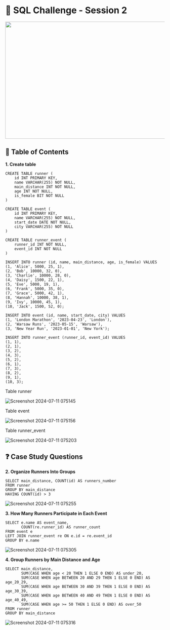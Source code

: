 # 📕 SQL Challenge - Session 2
<p align="center">
<img src="https://github.com/Kuunna/Mentorship_Program/assets/85633982/ad3bd1d7-b7ab-4b10-9007-ad6b905e9b77" align="center" width="1000" height="370" >

## 🚀 Table of Contents
**1. Create table**
```TSQL
CREATE TABLE runner (
    id INT PRIMARY KEY,
    name VARCHAR(255) NOT NULL,
    main_distance INT NOT NULL,
    age INT NOT NULL,
    is_female BIT NOT NULL
)

CREATE TABLE event (
    id INT PRIMARY KEY,
    name VARCHAR(255) NOT NULL,
    start_date DATE NOT NULL,
    city VARCHAR(255) NOT NULL
)

CREATE TABLE runner_event (
    runner_id INT NOT NULL,
    event_id INT NOT NULL
)

INSERT INTO runner (id, name, main_distance, age, is_female) VALUES
(1, 'Alice', 5000, 25, 1),
(2, 'Bob', 10000, 32, 0),
(3, 'Charlie', 10000, 28, 0),
(4, 'Daisy', 1500, 22, 1),
(5, 'Eve', 5000, 19, 1),
(6, 'Frank', 5000, 35, 0),
(7, 'Grace', 5000, 42, 1),
(8, 'Hannah', 10000, 38, 1),
(9, 'Ivy', 10000, 45, 1),
(10, 'Jack', 1500, 52, 0);

INSERT INTO event (id, name, start_date, city) VALUES
(1, 'London Marathon', '2023-04-23', 'London'),
(2, 'Warsaw Runs', '2023-05-15', 'Warsaw'),
(3, 'New Year Run', '2023-01-01', 'New York');

INSERT INTO runner_event (runner_id, event_id) VALUES
(1, 1),
(2, 1),
(3, 2),
(4, 3),
(5, 2),
(6, 1),
(7, 3),
(8, 2),
(9, 1),
(10, 3);
```
Table runner

![Screenshot 2024-07-11 075145](https://github.com/Kuunna/Mentorship_Program/assets/85633982/1095823f-cb29-425d-aee1-6bc2d1ebf4a9)

Table event

![Screenshot 2024-07-11 075156](https://github.com/Kuunna/Mentorship_Program/assets/85633982/5ba32f75-fc61-4d7b-87e1-e1b4483d7889)

Table runner_event

![Screenshot 2024-07-11 075203](https://github.com/Kuunna/Mentorship_Program/assets/85633982/db4df6d2-e47b-40f4-bcbb-61a9fd84a604)

## ❓ Case Study Questions

**2. Organize Runners Into Groups**
```TSQL
SELECT main_distance, COUNT(id) AS runners_number
FROM runner
GROUP BY main_distance
HAVING COUNT(id) > 3
```
![Screenshot 2024-07-11 075255](https://github.com/Kuunna/Mentorship_Program/assets/85633982/a1e1de64-1813-4bde-8482-f85c2eaa8377)

**3. How Many Runners Participate in Each Event**
```TSQL
SELECT e.name AS event_name, 
       COUNT(re.runner_id) AS runner_count
FROM event e
LEFT JOIN runner_event re ON e.id = re.event_id
GROUP BY e.name
```
![Screenshot 2024-07-11 075305](https://github.com/Kuunna/Mentorship_Program/assets/85633982/75374434-0bd3-420f-8d6d-e5490f0bea1b)

**4. Group Runners by Main Distance and Age**
```TSQL
SELECT main_distance,
       SUM(CASE WHEN age < 20 THEN 1 ELSE 0 END) AS under_20,
       SUM(CASE WHEN age BETWEEN 20 AND 29 THEN 1 ELSE 0 END) AS age_20_29,
       SUM(CASE WHEN age BETWEEN 30 AND 39 THEN 1 ELSE 0 END) AS age_30_39,
       SUM(CASE WHEN age BETWEEN 40 AND 49 THEN 1 ELSE 0 END) AS age_40_49,
       SUM(CASE WHEN age >= 50 THEN 1 ELSE 0 END) AS over_50
FROM runner
GROUP BY main_distance
```
![Screenshot 2024-07-11 075316](https://github.com/Kuunna/Mentorship_Program/assets/85633982/385be863-c8ec-47bd-8ca1-3233d02722c6)
